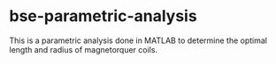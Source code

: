 # bse-parametric-analysis
This is a parametric analysis done in MATLAB to determine the optimal length and radius of magnetorquer coils.
